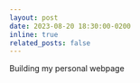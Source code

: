 ```yaml
---
layout: post
date: 2023-08-20 18:30:00-0200
inline: true
related_posts: false
---
```


Building my personal webpage
